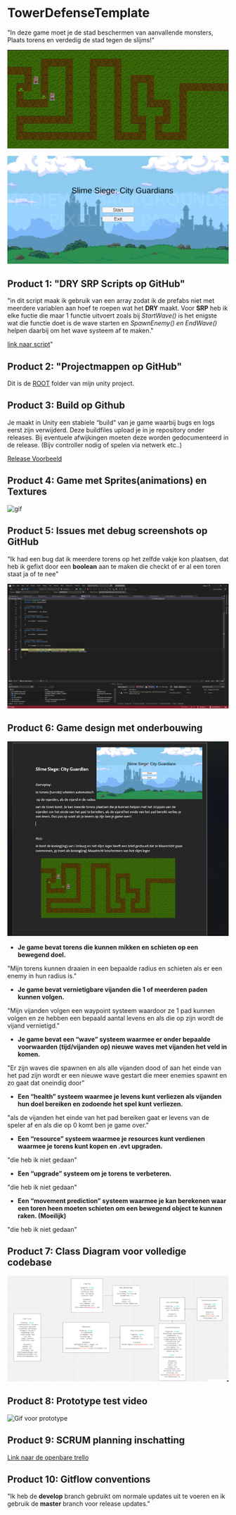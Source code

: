 # TowerDefenseTemplate

"In deze game moet je de stad beschermen van aanvallende monsters, Plaats torens en verdedig de stad tegen de slijms!"

![Image van het spel](image-1.png)

![Image van het startScherm](image-2.png)

## Product 1: "DRY SRP Scripts op GitHub"

"in dit script maak ik gebruik van een array zodat ik de prefabs niet met meerdere variablen aan hoef te roepen wat het **DRY** maakt. Voor **SRP** heb ik elke fuctie die maar 1 functie uitvoert zoals bij *StartWave()* is het enigste wat die functie doet is de wave starten en *SpawnEnemy() en EndWave()* helpen daarbij om het wave systeem af te maken."

[link naar script](TowerDefense/Assets/Scripts/EnemyScripts/EnemySpawner.cs)"

## Product 2: "Projectmappen op GitHub"

Dit is de [ROOT](TowerDefense) folder van mijn unity project.

## Product 3: Build op Github

Je maakt in Unity een stabiele “build” van je game waarbij bugs en logs eerst zijn verwijderd. Deze buildfiles upload je in je repository onder releases.  Bij eventuele afwijkingen moeten deze worden gedocumenteerd in de release. (Bijv controller nodig of spelen via netwerk etc..)

[Release Voorbeeld](https://github.com/erwinhenraat/TowerDefenseTemplate/releases)

## Product 4: Game met Sprites(animations) en Textures

![gif](GifTowerDefense-2.gif)

## Product 5: Issues met debug screenshots op GitHub

"Ik had een bug dat ik meerdere torens op het zelfde vakje kon plaatsen, dat heb ik gefixt door een **boolean** aan te maken die checkt of er al een toren staat ja of te nee"

![Foto van debugging](Debugging-1.png)

## Product 6: Game design met onderbouwing

![One page](<Screenshot 2023-10-20 153630-1.png>)

* **Je game bevat torens die kunnen mikken en schieten op een bewegend doel.**

"Mijn torens kunnen draaien in een bepaalde radius en schieten als er een enemy in hun radius is."

* **Je game bevat vernietigbare vijanden die 1 of meerderen paden kunnen volgen.**  
  
"Mijn vijanden volgen een waypoint systeem waardoor ze 1 pad kunnen volgen en ze hebben een bepaald aantal levens en als die op zijn wordt de vijand vernietigd."

* **Je game bevat een “wave” systeem waarmee er onder bepaalde voorwaarden (tijd/vijanden op) nieuwe waves met vijanden het veld in komen.**

"Er zijn waves die spawnen en als alle vijanden dood of aan het einde van het pad zijn wordt er een nieuwe wave gestart die meer enemies spawnt en zo gaat dat oneindig door"

* **Een “health” systeem waarmee je levens kunt verliezen als vijanden hun doel bereiken en zodoende het spel kunt verliezen.**

"als de vijanden het einde van het pad bereiken gaat er levens van de speler af en als die op 0 komt ben je game over."

* **Een “resource” systeem waarmee je resources kunt verdienen waarmee je torens kunt kopen en .evt upgraden.**

"die heb ik niet gedaan"

* **Een “upgrade” systeem om je torens te verbeteren.**

"die heb ik niet gedaan"

* **Een “movement prediction” systeem waarmee je kan berekenen waar een toren heen moeten schieten om een bewegend object te kunnen raken. (Moeilijk)**

"die heb ik niet gedaan"

## Product 7: Class Diagram voor volledige codebase

![ClassDiagram](image.png)

## Product 8: Prototype test video

![Gif voor prototype](GifTowerDefense-1.gif)

## Product 9: SCRUM planning inschatting

[Link naar de openbare trello](https://trello.com/b/9QFKsROT/scrum-board)

## Product 10: Gitflow conventions

"Ik heb de **develop** branch gebruikt om normale updates uit te voeren en ik gebruik de **master** branch voor release updates."
